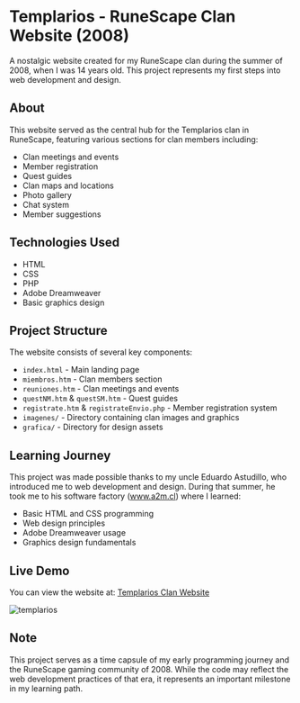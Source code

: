 # Templarios - RuneScape Clan Website (2008)

A nostalgic website created for my RuneScape clan during the summer of 2008, when I was 14 years old. This project represents my first steps into web development and design.

## About

This website served as the central hub for the Templarios clan in RuneScape, featuring various sections for clan members including:
- Clan meetings and events
- Member registration
- Quest guides
- Clan maps and locations
- Photo gallery
- Chat system
- Member suggestions

## Technologies Used

- HTML
- CSS
- PHP
- Adobe Dreamweaver
- Basic graphics design

## Project Structure

The website consists of several key components:
- `index.html` - Main landing page
- `miembros.htm` - Clan members section
- `reuniones.htm` - Clan meetings and events
- `questNM.htm` & `questSM.htm` - Quest guides
- `registrate.htm` & `registrateEnvio.php` - Member registration system
- `imagenes/` - Directory containing clan images and graphics
- `grafica/` - Directory for design assets

## Learning Journey

This project was made possible thanks to my uncle Eduardo Astudillo, who introduced me to web development and design. During that summer, he took me to his software factory (www.a2m.cl) where I learned:
- Basic HTML and CSS programming
- Web design principles
- Adobe Dreamweaver usage
- Graphics design fundamentals

## Live Demo

You can view the website at: [Templarios Clan Website](https://matiasrodlo.github.io/templarios/)

![templarios](https://github.com/user-attachments/assets/9522a5bd-df9d-4fa6-b6ae-aa1980747b6b)

## Note

This project serves as a time capsule of my early programming journey and the RuneScape gaming community of 2008. While the code may reflect the web development practices of that era, it represents an important milestone in my learning path.
